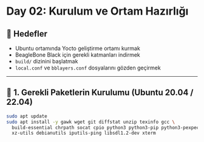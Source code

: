 # Day 02: Kurulum ve Ortam Hazırlığı

## 🎯 Hedefler
- Ubuntu ortamında Yocto geliştirme ortamı kurmak
- BeagleBone Black için gerekli katmanları indirmek
- `build/` dizinini başlatmak
- `local.conf` ve `bblayers.conf` dosyalarını gözden geçirmek

---

## 🧰 1. Gerekli Paketlerin Kurulumu (Ubuntu 20.04 / 22.04)

```bash
sudo apt update
sudo apt install -y gawk wget git diffstat unzip texinfo gcc \
  build-essential chrpath socat cpio python3 python3-pip python3-pexpect \
  xz-utils debianutils iputils-ping libsdl1.2-dev xterm
